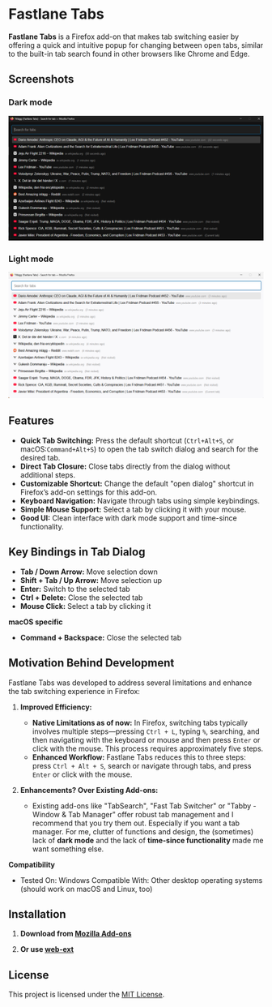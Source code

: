 # Fastlane Tabs

**Fastlane Tabs** is a Firefox add-on that makes tab switching easier by offering a quick and intuitive popup for changing between open tabs, similar to the built-in tab search found in other browsers like Chrome and Edge.

## Screenshots

### Dark mode

![Dialog in dark mode](screenshots/DarkMode.png)

### Light mode

![Dialog in light mode](screenshots/LightMode.png)

## Features

- **Quick Tab Switching:** Press the default shortcut (`Ctrl+Alt+S`, or macOS:`Command+Alt+S`) to open the tab switch dialog and search for the desired tab.
- **Direct Tab Closure:** Close tabs directly from the dialog without additional steps.
- **Customizable Shortcut:** Change the default "open dialog" shortcut in Firefox’s add-on settings for this add-on.
- **Keyboard Navigation:** Navigate through tabs using simple keybindings.
- **Simple Mouse Support:** Select a tab by clicking it with your mouse.
- **Good UI:** Clean interface with dark mode support and time-since functionality.

## Key Bindings in Tab Dialog

- **Tab / Down Arrow:** Move selection down
- **Shift + Tab / Up Arrow:** Move selection up
- **Enter:** Switch to the selected tab
- **Ctrl + Delete:** Close the selected tab
- **Mouse Click:** Select a tab by clicking it

**macOS specific**
- **Command + Backspace:** Close the selected tab

## Motivation Behind Development

Fastlane Tabs was developed to address several limitations and enhance the tab switching experience in Firefox:

1. **Improved Efficiency:**
   - **Native Limitations as of now:** In Firefox, switching tabs typically involves multiple steps—pressing `Ctrl + L`, typing `%`, searching, and then navigating with the keyboard or mouse and then press `Enter` or click with the mouse. This process requires approximately five steps.
   - **Enhanced Workflow:** Fastlane Tabs reduces this to three steps: press `Ctrl + Alt + S`, search or navigate through tabs, and press `Enter` or click with the mouse.

2. **Enhancements? Over Existing Add-ons:**
   - Existing add-ons like "TabSearch", "Fast Tab Switcher" or "Tabby - Window & Tab Manager" offer robust tab management and I recommend that you try them out. Especially if you want a tab manager. For me, clutter of functions and design, the (sometimes) lack of **dark mode** and the lack of **time-since functionality** made me want something else.

**Compatibility**
   - Tested On: Windows
    Compatible With: Other desktop operating systems (should work on macOS and Linux, too)

## Installation

1. **Download from [Mozilla Add-ons](https://addons.mozilla.org/)**

2. **Or use [web-ext](https://extensionworkshop.com/documentation/develop/getting-started-with-web-ext/)**

## License

This project is licensed under the [MIT License](license.txt).